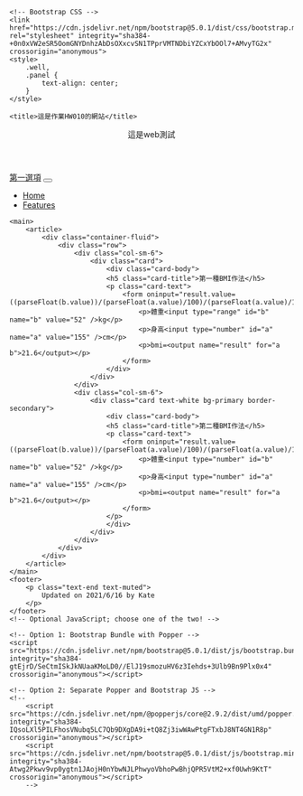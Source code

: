 <!doctype html>
<html lang="zh-tw">

<head>
    <!-- Required meta tags -->
    <meta charset="utf-8">
    <meta name="viewport" content="width=device-width, initial-scale=1">

    <!-- Bootstrap CSS -->
    <link href="https://cdn.jsdelivr.net/npm/bootstrap@5.0.1/dist/css/bootstrap.min.css" rel="stylesheet" integrity="sha384-+0n0xVW2eSR5OomGNYDnhzAbDsOXxcvSN1TPprVMTNDbiYZCxYbOOl7+AMvyTG2x" crossorigin="anonymous">
    <style>
        .well,
        .panel {
            text-align: center;
        }
    </style>

    <title>這是作業HW010的網站</title>

</head>

<body>
    <header>
        <div class="container-fluid">
            <div class="row text-center border border-primary">
                這是web測試
            </div>
        </div>
    </header>
        <nav class="navbar navbar-light bg-light">
            <div class="container-fluid">
            <a class="navbar-brand" href="#">第一選項</a>
            <button class="navbar-toggler" type="button" data-bs-toggle="collapse" data-bs-target="#navbarNav" aria-controls="navbarNav" aria-expanded="false" aria-label="Toggle navigation">
                <span class="navbar-toggler-icon"></span>
            </button>
            <div class="collapse navbar-collapse" id="navbarNav">
            <ul class="navbar-nav">
                <li class="nav-item">
                    <a class="nav-link active" aria-current="page" href="#">Home</a>
                </li>
                <li class="nav-item">
                    <a class="nav-link" href="#">Features</a>
                </li>
            </ul>
            </div>
            </div>
        </nav>

    <main>
        <article>
            <div class="container-fluid">
                <div class="row">
                    <div class="col-sm-6">
                        <div class="card">
                            <div class="card-body">
                            <h5 class="card-title">第一種BMI作法</h5>
                            <p class="card-text">
                                <form oninput="result.value=((parseFloat(b.value))/(parseFloat(a.value)/100)/(parseFloat(a.value)/100))">
                                    <p>體重<input type="range" id="b" name="b" value="52" />kg</p>
                                    <p>身高<input type="number" id="a" name="a" value="155" />cm</p>
                                    <p>bmi=<output name="result" for="a b">21.6</output></p>
                                </form>
                            </div>
                        </div>
                    </div>
                    <div class="col-sm-6">
                        <div class="card text-white bg-primary border-secondary">
                            <div class="card-body">
                            <h5 class="card-title">第二種BMI作法</h5>
                            <p class="card-text">
                                <form oninput="result.value=((parseFloat(b.value))/(parseFloat(a.value)/100)/(parseFloat(a.value)/100))">
                                    <p>體重<input type="number" id="b" name="b" value="52" />kg</p>
                                    <p>身高<input type="number" id="a" name="a" value="155" />cm</p>
                                    <p>bmi=<output name="result" for="a b">21.6</output></p>
                                </form>
                            </p>
                            </div>
                        </div>
                    </div>
                </div>
            </div>
        </article>
    </main>
    <footer>
        <p class="text-end text-muted">
            Updated on 2021/6/16 by Kate
        </p>
    </footer>
    <!-- Optional JavaScript; choose one of the two! -->

    <!-- Option 1: Bootstrap Bundle with Popper -->
    <script src="https://cdn.jsdelivr.net/npm/bootstrap@5.0.1/dist/js/bootstrap.bundle.min.js" integrity="sha384-gtEjrD/SeCtmISkJkNUaaKMoLD0//ElJ19smozuHV6z3Iehds+3Ulb9Bn9Plx0x4" crossorigin="anonymous"></script>

    <!-- Option 2: Separate Popper and Bootstrap JS -->
    <!--
        <script src="https://cdn.jsdelivr.net/npm/@popperjs/core@2.9.2/dist/umd/popper.min.js" integrity="sha384-IQsoLXl5PILFhosVNubq5LC7Qb9DXgDA9i+tQ8Zj3iwWAwPtgFTxbJ8NT4GN1R8p" crossorigin="anonymous"></script>
        <script src="https://cdn.jsdelivr.net/npm/bootstrap@5.0.1/dist/js/bootstrap.min.js" integrity="sha384-Atwg2Pkwv9vp0ygtn1JAojH0nYbwNJLPhwyoVbhoPwBhjQPR5VtM2+xf0Uwh9KtT" crossorigin="anonymous"></script>
        -->
</body>

</html>
